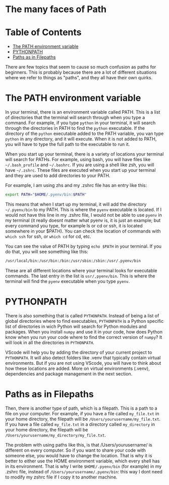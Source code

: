 # The many faces of Path

# Table of Contents

- [The PATH environment variable](#The-PATH-environment-variable)
- [PYTHONPATH](#PYTHONPATH)
- [Paths as in Filepaths](#Paths-as-in-Filepaths)

There are few topics that seem to cause so much confusion as paths for beginners. This is probably because there are a lot of different situations where we refer to things as "paths", and they all have their own quirks.

# The PATH environment variable

In your terminal, there is an environment variable called PATH. This is a list of directories that the terminal will search through when you type a command. For example, if you type `python` in your terminal, it will search through the directories in PATH to find the `python` executable. If the directory of the `python` executable added to the PATH variable, you van type `python` in any directory, and it will execute. When it is not added to PATH, you will have to type the full path to the executable to run it.

When you start up your terminal, there is a variety of locations your terminal will search for PATHs. For example, using bash, you will have files like `~/.bash_profile` and `~/.bashrc`. If you are using a shell like zsh, you will have `~/.zshrc`. These files are executed when you start up your terminal and they are used to add directories to your PATH.

For example, I am using zhs and my .zshrc file has an entry like this:

```bash
export PATH="$HOME/.pyenv/bin:$PATH"
```

This means that when I start up my terminal, it will add the directory `~/.pyenv/bin` to my PATH. This is where the `pyenv` executable is located. If I would not have this line in my .zshrc file, I would not be able to use `pyenv` in my terminal (it really doesnt matter what pyenv is, it is just an example; but every command you type, for example ls or cd or ssh, it is located somewhere in your $PATH).
You can check the location of commands with `which ssh` for ssh, or `which cd` for cd, etc.

You can see the value of PATH by typing `echo $PATH` in your terminal. If you do that, you will see something like this:

```bash
/usr/local/bin:/usr/bin:/bin:/usr/sbin:/sbin:/usr/.pyenv/bin
```

These are all different locations where your terminal looks for executable commands. The last entry in the list is `usr/,pyenv/bin`. This is where the terminal will find the `pyenv` executable when you type `pyenv`.

# PYTHONPATH

There is also something that is called  `PYTHONPATH`. Instead of being a list of global directories where to find executables, `PYTHONPATH` is a Python specific list of directories in wich Python will search for Python modules and packages. When you install `numpy` and use it in your code, how does Python know when you run your code where to find the correct version of `numpy`? It will look in all the directories in `PYTHONPATH`.

VScode will help you by adding the directory of your current project to `PYTHONPATH`. It will also detect folders like .venv that typically contain virtual environments. But if you are not using VScode, you will have to think about how these locations are added. More on virtual environments (.venv), dependencies and package management in the next section.

# Paths as in Filepaths

Then, there is another type of path, which is a filepath. This is a path to a file on your computer. For example, if you have a file called `my_file.txt` in your home directory, the filepath will be `/Users/yourusername/my_file.txt`. If you have a file called `my_file.txt` in a directory called `my_directory` in your home directory, the filepath will be `/Users/yourusername/my_directory/my_file.txt`.

The problem with using paths like this, is that /Users/yourusername/ is different on every computer. So if you want to share your code with someone else, you would have to change the location. That is why it is better to either use the HOME environment variable, which every shell has in its environment. That is why I write `$HOME/.pyenv/bin` (for example) in my .zshrc file, instead of `/Users/yourusername/.pyenv/bin`: this way I dont need to modify my zshrc file if I copy it to another machine.
